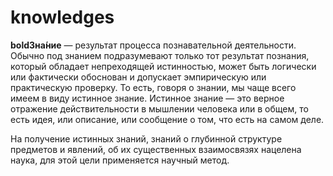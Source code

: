 # knowledges

**boldЗна́ние** — результат процесса познавательной деятельности. Обычно под знанием подразумевают только тот результат познания, который обладает непреходящей истинностью, может быть логически или фактически обоснован и допускает эмпирическую или практическую проверку. То есть, говоря о знании, мы чаще всего имеем в виду истинное знание. Истинное знание — это верное отражение действительности в мышлении человека или в общем, то есть идея, или описание, или сообщение о том, что есть на самом деле.

На получение истинных знаний, знаний о глубинной структуре предметов и явлений, об их существенных взаимосвязях нацелена наука, для этой цели применяется научный метод.
